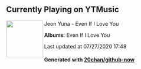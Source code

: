 ## Currently Playing on YTMusic

[<img align="left" width="100" src="https://lh3.googleusercontent.com/-R7_pwLxBXZHLqrNb0sFtaQrko8wu4mR6v7E4617QgRV6RBZeuWZwttVa4Xmsm7pGxuLIc1ZUmYJW1Yi">](https://music.youtube.com/channel/UCncmhEMto4MiCLj5kyaV3ag)

Jeon Yuna - Even If I Love You

**Albums**: Even If I Love You

Last updated at 07/27/2020 17:48

#### Generated with [20chan/github-now](https://github.com/20chan/github-now)


<!--
**20chan/20chan** is a ✨ _special_ ✨ repository because its `README.md` (this file) appears on your GitHub profile.

Here are some ideas to get you started:

- 🔭 I’m currently working on ...
- 🌱 I’m currently learning ...
- 👯 I’m looking to collaborate on ...
- 🤔 I’m looking for help with ...
- 💬 Ask me about ...
- 📫 How to reach me: ...
- 😄 Pronouns: ...
- ⚡ Fun fact: ...
-->
